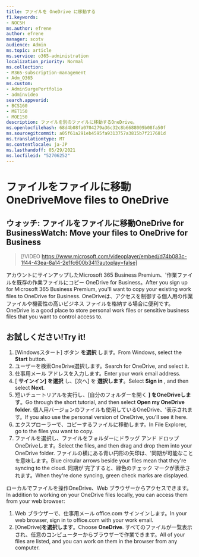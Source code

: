 ```yaml
---
title: ファイルを OneDrive に移動する
f1.keywords:
- NOCSH
ms.author: efrene
author: efrene
manager: scotv
audience: Admin
ms.topic: article
ms.service: o365-administration
localization_priority: Normal
ms.collection:
- M365-subscription-management
- Adm_O365
ms.custom:
- AdminSurgePortfolio
- adminvideo
search.appverid:
- BCS160
- MET150
- MOE150
description: ファイルを別のファイルに移動するOneDrive。
ms.openlocfilehash: 68d4b08fa0704279a36c32c8b6688009b08fa50f
ms.sourcegitcommit: a05f61a291eb4595fa9313757a3815b7f217681d
ms.translationtype: MT
ms.contentlocale: ja-JP
ms.lasthandoff: 05/29/2021
ms.locfileid: "52706252"
---
```

# <a name="move-files-to-onedrive"></a><span data-ttu-id="d3434-103">ファイルをファイルに移動OneDrive</span><span class="sxs-lookup"><span data-stu-id="d3434-103">Move files to OneDrive</span></span>

## <a name="watch-move-your-files-to-onedrive-for-business"></a><span data-ttu-id="d3434-104">ウォッチ: ファイルをファイルに移動OneDrive for Business</span><span class="sxs-lookup"><span data-stu-id="d3434-104">Watch: Move your files to OneDrive for Business</span></span>

> [!VIDEO https://www.microsoft.com/videoplayer/embed/d74b083c-1f44-43ea-8a14-2e1fc600b341?autoplay=false]

<span data-ttu-id="d3434-105">アカウントにサインアップしたMicrosoft 365 Business Premium、&#39;作業ファイルを既存の作業ファイルにコピー OneDrive for Business。</span><span class="sxs-lookup"><span data-stu-id="d3434-105">After you sign up for Microsoft 365 Business Premium, you&#39;ll want to copy your existing work files to OneDrive for Business.</span></span> <span data-ttu-id="d3434-106">OneDriveは、アクセスを制御する個人用の作業ファイルや機密性の高いビジネス ファイルを格納する場合に便利です。</span><span class="sxs-lookup"><span data-stu-id="d3434-106">OneDrive is a good place to store personal work files or sensitive business files that you want to control access to.</span></span>

## <a name="try-it"></a><span data-ttu-id="d3434-107">お試しください!</span><span class="sxs-lookup"><span data-stu-id="d3434-107">Try it!</span></span>

1. <span data-ttu-id="d3434-108">[Windowsスタート] ボタン **を選択** します。</span><span class="sxs-lookup"><span data-stu-id="d3434-108">From Windows, select the  **Start** button.</span></span>
2. <span data-ttu-id="d3434-109">ユーザーを検索OneDrive選択します。</span><span class="sxs-lookup"><span data-stu-id="d3434-109">Search for OneDrive, and select it.</span></span>
3. <span data-ttu-id="d3434-110">仕事用メール アドレスを入力します。</span><span class="sxs-lookup"><span data-stu-id="d3434-110">Enter your work email address.</span></span>
4. <span data-ttu-id="d3434-111">[  **サインイン] を選択** し、[次へ] を  **選択します**。</span><span class="sxs-lookup"><span data-stu-id="d3434-111">Select  **Sign in** , and then select  **Next**.</span></span>
5. <span data-ttu-id="d3434-112">短いチュートリアルを実行し、[自分のフォルダーを開く **] をOneDriveします**。</span><span class="sxs-lookup"><span data-stu-id="d3434-112">Go through the short tutorial, and then select  **Open my OneDrive folder**.</span></span> <span data-ttu-id="d3434-113">個人用バージョンのファイルも使用しているOneDrive、&#39;表示されます。</span><span class="sxs-lookup"><span data-stu-id="d3434-113">If you also use the personal version of OneDrive, you&#39;ll see it here.</span></span>
6. <span data-ttu-id="d3434-114">エクスプローラーで、コピーするファイルに移動します。</span><span class="sxs-lookup"><span data-stu-id="d3434-114">In File Explorer, go to the files you want to copy.</span></span>
7. <span data-ttu-id="d3434-115">ファイルを選択し、ファイルをフォルダーにドラッグ アンド ドロップOneDriveします。</span><span class="sxs-lookup"><span data-stu-id="d3434-115">Select the files, and then drag and drop them into your OneDrive folder.</span></span> <span data-ttu-id="d3434-116">ファイルの横にある青い円形の矢印は、&#39;同期が可能なことを意味します。</span><span class="sxs-lookup"><span data-stu-id="d3434-116">Blue circular arrows beside your files mean that they&#39;re syncing to the cloud.</span></span> <span data-ttu-id="d3434-117">同期が&#39;完了すると、緑色のチェック マークが表示されます。</span><span class="sxs-lookup"><span data-stu-id="d3434-117">When they&#39;re done syncing, green check marks are displayed.</span></span>

<span data-ttu-id="d3434-118">ローカルでファイルを操作OneDrive、Web ブラウザーからアクセスできます。</span><span class="sxs-lookup"><span data-stu-id="d3434-118">In addition to working on your OneDrive files locally, you can access them from your web browser:</span></span>

1. <span data-ttu-id="d3434-119">Web ブラウザーで、仕事用メール office.com サインインします。</span><span class="sxs-lookup"><span data-stu-id="d3434-119">In your web browser, sign in to office.com with your work email.</span></span>
2. <span data-ttu-id="d3434-120">[OneDrive]**を選択します**。</span><span class="sxs-lookup"><span data-stu-id="d3434-120">Choose  **OneDrive**.</span></span> <span data-ttu-id="d3434-121">すべてのファイルが一覧表示され、任意のコンピューターからブラウザーで作業できます。</span><span class="sxs-lookup"><span data-stu-id="d3434-121">All of your files are listed, and you can work on them in the browser from any computer.</span></span>